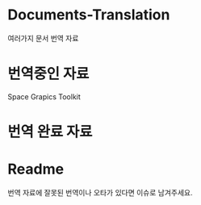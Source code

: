 # Documents-Translation
여러가지 문서 번역 자료

# 번역중인 자료
Space Grapics Toolkit

# 번역 완료 자료

# Readme

번역 자료에 잘못된 번역이나 오타가 있다면 이슈로 남겨주세요.